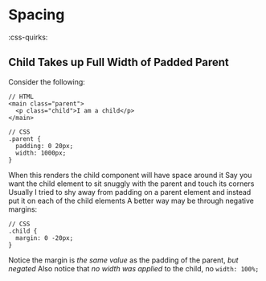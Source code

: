 # Spacing
:css-quirks:


## Child Takes up Full Width of Padded Parent
Consider the following:
```
// HTML
<main class="parent">
  <p class="child">I am a child</p>
</main>

// CSS
.parent {
  padding: 0 20px;
  width: 1000px;
}
```

When this renders the child component will have space around it
Say you want the child element to sit snuggly with the parent and touch its corners
Usually I tried to shy away from padding on a parent element and instead put it on each of the child elements
A better way may be through negative margins:
```
// CSS
.child {
  margin: 0 -20px;
}
```
Notice the margin is *the same value* as the padding of the parent, *but negated*
Also notice that *no width was applied* to the child, no `width: 100%;`
